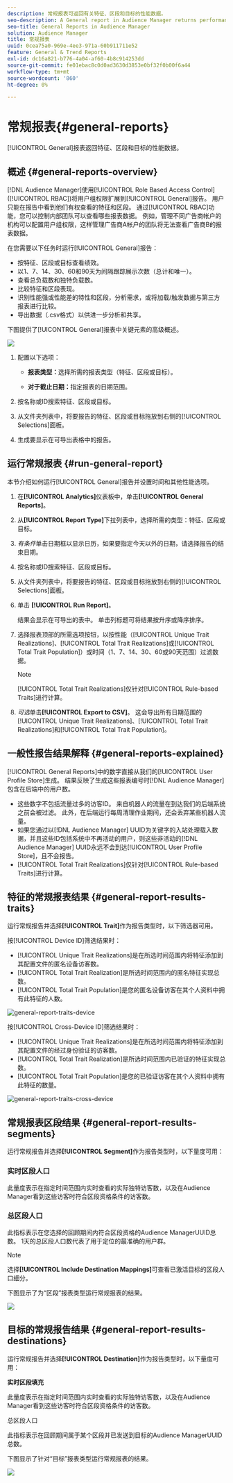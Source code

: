 ```yaml
---
description: 常规报表可返回有关特征、区段和目标的性能数据。
seo-description: A General report in Audience Manager returns performance data on traits, segments, and destinations.
seo-title: General Reports in Audience Manager
solution: Audience Manager
title: 常规报表
uuid: 0cea75a0-969e-4ee3-971a-60b911711e52
feature: General & Trend Reports
exl-id: dc16a821-b776-4a04-af60-4b8c914253dd
source-git-commit: fe01ebac8c0d0ad3630d3853e0bf32f0b00f6a44
workflow-type: tm+mt
source-wordcount: '860'
ht-degree: 0%

---
```


# 常规报表{#general-reports}

[!UICONTROL General]报表返回特征、区段和目标的性能数据。

## 概述 {#general-reports-overview}

<!-- 

c_general_reports.xml

 -->

[!DNL Audience Manager]使用[!UICONTROL Role Based Access Control] ([!UICONTROL RBAC])将用户组权限扩展到[!UICONTROL General]报告。 用户只能在报告中看到他们有权查看的特征和区段。 通过[!UICONTROL RBAC]功能，您可以控制内部团队可以查看哪些报表数据。 例如，管理不同广告商帐户的机构可以配置用户组权限，这样管理广告商A帐户的团队将无法查看广告商B的报表数据。

在您需要以下任务时运行[!UICONTROL General]报告：

* 按特征、区段或目标查看绩效。
* 以1、7、14、30、60和90天为间隔跟踪展示次数（总计和唯一）。
* 查看总负载数和独特负载数。
* 比较特征和区段表现。
* 识别性能强或性能差的特性和区段，分析需求，或将加载/触发数据与第三方报表进行比较。
* 导出数据（.csv格式）以供进一步分析和共享。

下图提供了[!UICONTROL General]报表中关键元素的高级概述。

![](assets/general_reports.png)

1. 配置以下选项：

   * **报表类型：**&#x200B;选择所需的报表类型（特征、区段或目标）。

   * **对于截止日期：**&#x200B;指定报表的日期范围。

2. 按名称或ID搜索特征、区段或目标。
3. 从文件夹列表中，将要报告的特征、区段或目标拖放到右侧的[!UICONTROL Selections]面板。
4. 生成要显示在可导出表格中的报告。

## 运行常规报表 {#run-general-report}

本节介绍如何运行[!UICONTROL General]报告并设置时间和其他性能选项。

<!-- 

t_run_general_report.xml

 -->

1. 在&#x200B;**[!UICONTROL Analytics]**&#x200B;仪表板中，单击&#x200B;**[!UICONTROL General Reports]**。
1. 从&#x200B;**[!UICONTROL Report Type]**&#x200B;下拉列表中，选择所需的类型：特征、区段或目标。
1. *有条件*&#x200B;单击日期框以显示日历，如果要指定今天以外的日期，请选择报告的结束日期。
1. 按名称或ID搜索特征、区段或目标。
1. 从文件夹列表中，将要报告的特征、区段或目标拖放到右侧的[!UICONTROL Selections]面板。
1. 单击 **[!UICONTROL Run Report]**。

   结果会显示在可导出的表中。 单击列标题可将结果按升序或降序排序。
1. 选择报表顶部的所需选项按钮，以按性能（[!UICONTROL Unique Trait Realizations]、[!UICONTROL Total Trait Realizations]或[!UICONTROL Total Trait Population]）或时间（1、7、14、30、60或90天范围）过滤数据。

   >[!NOTE]
   >
   >[!UICONTROL Total Trait Realizations]仅针对[!UICONTROL Rule-based Traits]进行计算。

1. *可选*&#x200B;单击&#x200B;**[!UICONTROL Export to CSV]**。 这会导出所有日期范围的[!UICONTROL Unique Trait Realizations]、[!UICONTROL Total Trait Realizations]和[!UICONTROL Total Trait Population]。

## 一般性报告结果解释 {#general-reports-explained}

[!UICONTROL General Reports]中的数字直接从我们的[!UICONTROL User Profile Store]生成。 结果反映了生成这些报表编号时[!DNL Audience Manager]包含在后端中的用户数。

* 这些数字不包括流量过多的访客ID。 来自机器人的流量在到达我们的后端系统之前会被过滤。 此外，在后端运行每周清理作业期间，还会丢弃某些机器人流量。
* 如果您通过以[!DNL Audience Manager] UUID为关键字的入站处理载入数据，并且这些ID包括系统中不再活动的用户，则这些非活动的[!DNL Audience Manager] UUID永远不会到达[!UICONTROL User Profile Store]，且不会报告。
* [!UICONTROL Total Trait Realizations]仅针对[!UICONTROL Rule-based Traits]进行计算。

## 特征的常规报表结果 {#general-report-results-traits}

运行常规报告并选择&#x200B;**[!UICONTROL Trait]**&#x200B;作为报告类型时，以下筛选器可用。

按[!UICONTROL Device ID]筛选结果时：

* [!UICONTROL Unique Trait Realizations]是在所选时间范围内将特征添加到其配置文件的匿名设备访客数。
* [!UICONTROL Total Trait Realization]是所选时间范围内的匿名特征实现总数。
* [!UICONTROL Total Trait Population]是您的匿名设备访客在其个人资料中拥有此特征的人数。

![general-report-traits-device](assets/general-report-traits-deviceid.png)

按[!UICONTROL Cross-Device ID]筛选结果时：

* [!UICONTROL Unique Trait Realizations]是在所选时间范围内将特征添加到其配置文件的经过身份验证的访客数。
* [!UICONTROL Total Trait Realization]是所选时间范围内已验证的特征实现总数。
* [!UICONTROL Total Trait Population]是您的已验证访客在其个人资料中拥有此特征的数量。

![general-report-traits-cross-device](assets/general-report-traits-cross-device.png)

<!-- 
### Unique Trait Realizations

This metric represents the unique number of [Audience Manager Unique User IDs (UUID)](../reference/ids-in-aam.md) that qualified for the trait in your selected time range. For example, if a user visited your homepage three times on 10/1, you would see one Unique Trait Realization.

### Total Trait Realizations

This metric represents the total amount of trait fires for the trait in your selected time range. For example, if a user visited your homepage, then navigated to your tech news and your sports news sections, they would appear in the General Report as three total trait realizations, and one unique trait realization.

### Total Trait Population

This metric represents the total amount of Audience Manager UUIDs that are currently qualified for the trait. Use this number to understand the total amount of users you could use for segmentation and targeting. Typically, users remain part of a trait for [120 days](../features/traits/create-onboarded-rule-based-traits.md#set-expiration-interval). For example, a user visiting your homepage three times today and never returning afterwards, would remain as a user in this population every day until 120 days from now. At the 120 day mark, they would be removed from the population. Read our [Trait and Segment Qualification Reference](../features/traits/trait-and-segment-qualification-reference.md) for more examples on the difference between Unique Trait Realizations and Total Trait Population.

The illustration below shows the results of running a general report for the Trait report type. -->
<!-- 
![](assets/general_reports_metrics.png) -->


## 常规报表区段结果 {#general-report-results-segments}

运行常规报告并选择&#x200B;**[!UICONTROL Segment]**&#x200B;作为报告类型时，以下量度可用：

### 实时区段人口

此量度表示在指定时间范围内实时查看的实际独特访客数，以及在Audience Manager看到这些访客时符合区段资格条件的访客数。

### 总区段人口

此指标表示在您选择的回顾期间内符合区段资格的Audience ManagerUUID总数。 1天的总区段人口数代表了用于定位的最准确的用户群。

>[!NOTE]
>
>选择&#x200B;**[!UICONTROL Include Destination Mappings]**&#x200B;可查看已激活目标的区段人口细分。

下图显示了为“区段”报表类型运行常规报表的结果。

![](assets/general_reports_segment_metrics.png)

## 目标的常规报告结果 {#general-report-results-destinations}

运行常规报告并选择&#x200B;**[!UICONTROL Destination]**&#x200B;作为报告类型时，以下量度可用：

**实时区段填充**

此量度表示在指定时间范围内实时查看的实际独特访客数，以及在Audience Manager看到这些访客时符合区段资格条件的访客数。

总区段人口&#x200B;**&#x200B;**

此指标表示在回顾期间属于某个区段并已发送到目标的Audience ManagerUUID总数。

下图显示了针对“目标”报表类型运行常规报表的结果。

![](assets/general_reports_destinations.png)
